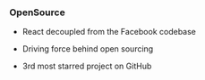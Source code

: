 ### OpenSource 

- React decoupled from the Facebook codebase

- Driving force behind open sourcing

- 3rd most starred project on GitHub
